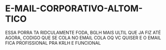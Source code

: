# E-MAIL-CORPORATIVO-ALTOM-TICO
ESSA PORRA TA RIDCULAMENTE FODA, BGLH MAIS ULTIL QUE JA FIZ ATÉ AGORA, CODIGO QUE SE COLA NO EMAIL COLA OQ VC QUISER E O EMAIL FICA PROFISSIONAL PRA KRLH E FUNCIONAL

